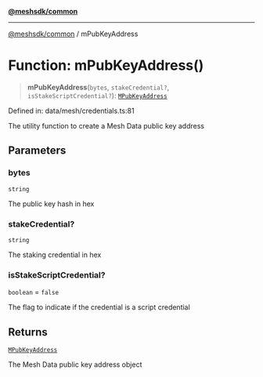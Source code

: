 [**@meshsdk/common**](../README.md)

***

[@meshsdk/common](../globals.md) / mPubKeyAddress

# Function: mPubKeyAddress()

> **mPubKeyAddress**(`bytes`, `stakeCredential?`, `isStakeScriptCredential?`): [`MPubKeyAddress`](../type-aliases/MPubKeyAddress.md)

Defined in: data/mesh/credentials.ts:81

The utility function to create a Mesh Data public key address

## Parameters

### bytes

`string`

The public key hash in hex

### stakeCredential?

`string`

The staking credential in hex

### isStakeScriptCredential?

`boolean` = `false`

The flag to indicate if the credential is a script credential

## Returns

[`MPubKeyAddress`](../type-aliases/MPubKeyAddress.md)

The Mesh Data public key address object
